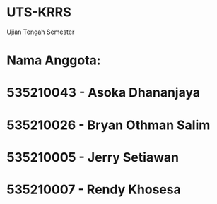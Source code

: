 # UTS-KRRS
Ujian Tengah Semester

# Nama Anggota:
# 535210043 - Asoka Dhananjaya
# 535210026 - Bryan Othman Salim
# 535210005 - Jerry Setiawan
# 535210007 - Rendy Khosesa
